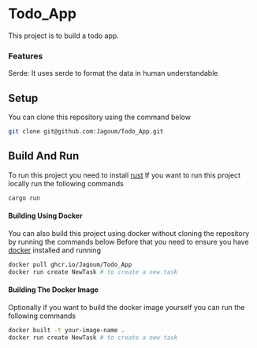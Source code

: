 # Todo_App
This project is to build a todo app.

### Features
Serde: It uses serde to format the data in human understandable

Setup
-----
You can clone this repository using the command below
```sh
git clone git@github.com:Jagoum/Todo_App.git
```

Build And Run
-------------
To run this project you need to install [rust](https://www.rust-lang.org/learn/get-started)
If you want to run this project locally run the following commands
```sh
cargo run
```
#### Building Using Docker

You can also build this project using docker without cloning the repository by 
running the commands below
Before that you need to ensure you have [docker](https://www.docker.com/) installed and running

```sh
docker pull ghcr.io/Jagoum/Todo_App
docker run create NewTask # to create a new task
```
#### Building The Docker Image 

Optionally if you want to build the docker image yourself you can run the following commands 
```sh
docker built -t your-image-name .
docker run create NewTask # to create a new task

```
